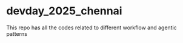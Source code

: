 # devday_2025_chennai
This repo has all the codes related to different workflow and agentic patterns
